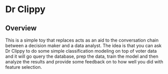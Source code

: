 # Dr Clippy

## Overview
This is a simple toy that replaces acts as an aid to the conversation chain between a decision maker and a data analyst. The idea is that you can ask Dr Clippy to do some simple classification modeling on top of voter data and it will go query the database, prep the data, train the model and then analyze the results and provide some feedback on to how well you did with feature selection.
